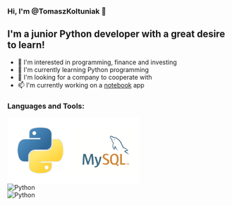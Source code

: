 ### Hi, I'm @TomaszKoltuniak 👋

## I'm a junior Python developer with a great desire to learn!
- 👀 I'm interested in programming, finance and investing
- 🌱 I'm currently learning Python programming
- 💞️ I'm looking for a company to cooperate with
- 📫 I'm currently working on a [notebook] app

### Languages and Tools:
<img align="left" alt="Python" width="150px" src="https://raw.githubusercontent.com/github/explore/80688e429a7d4ef2fca1e82350fe8e3517d3494d/topics/python/python.png" />
<img align="left" alt="Python" width="150px" src="https://raw.githubusercontent.com/github/explore/80688e429a7d4ef2fca1e82350fe8e3517d3494d/topics/mysql/mysql.png" />
<img align="left" alt="Python" width="327px" src="https://sqlite.org/images/sqlite370_banner.gif" />
<img align="left" alt="Python" width="266px" src="https://i.ytimg.com/vi/zYKc5lm9E3E/maxresdefault.jpg" />


[notebook]: https://github.com/TomaszKoltuniak/notebook
